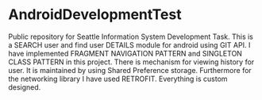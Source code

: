 # AndroidDevelopmentTest
Public repository for Seattle Information System Development Task. 
This is a SEARCH user and find user DETAILS module for android using GIT API.
I have implemented FRAGMENT NAVIGATION PATTERN and SINGLETON CLASS PATTERN in this project.
There is mechanism for viewing history for user. It is maintained by using Shared Preference storage.
Furthermore for the networking library I have used RETROFIT.
Everything is custom designed.
